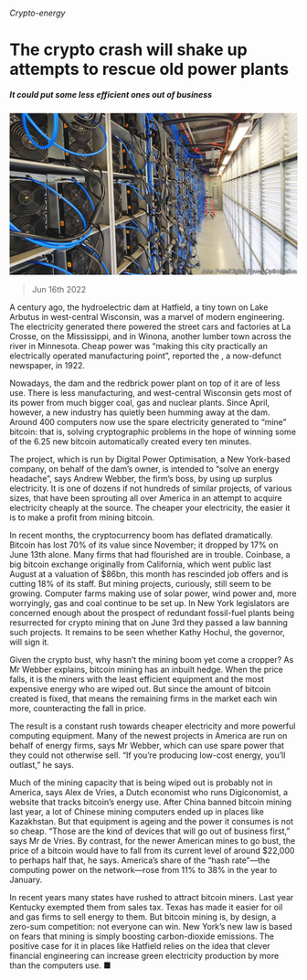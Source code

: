 ###### Crypto-energy

# The crypto crash will shake up attempts to rescue old power plants 

##### It could put some less efficient ones out of business 

![image](images/20220618_USP004.jpg) 

> Jun 16th 2022 

A century ago, the hydroelectric dam at Hatfield, a tiny town on Lake Arbutus in west-central Wisconsin, was a marvel of modern engineering. The electricity generated there powered the street cars and factories at La Crosse, on the Mississippi, and in Winona, another lumber town across the river in Minnesota. Cheap power was “making this city practically an electrically operated manufacturing point”, reported the , a now-defunct newspaper, in 1922.

Nowadays, the dam and the redbrick power plant on top of it are of less use. There is less manufacturing, and west-central Wisconsin gets most of its power from much bigger coal, gas and nuclear plants. Since April, however, a new industry has quietly been humming away at the dam. Around 400 computers now use the spare electricity generated to “mine” bitcoin: that is, solving cryptographic problems in the hope of winning some of the 6.25 new bitcoin automatically created every ten minutes. 

The project, which is run by Digital Power Optimisation, a New York-based company, on behalf of the dam’s owner, is intended to “solve an energy headache”, says Andrew Webber, the firm’s boss, by using up surplus electricity. It is one of dozens if not hundreds of similar projects, of various sizes, that have been sprouting all over America in an attempt to acquire electricity cheaply at the source. The cheaper your electricity, the easier it is to make a profit from mining bitcoin.

In recent months, the cryptocurrency boom has deflated dramatically. Bitcoin has lost 70% of its value since November; it dropped by 17% on June 13th alone. Many firms that had flourished are in trouble. Coinbase, a big bitcoin exchange originally from California, which went public last August at a valuation of $86bn, this month has rescinded job offers and is cutting 18% of its staff. But mining projects, curiously, still seem to be growing. Computer farms making use of solar power, wind power and, more worryingly, gas and coal continue to be set up. In New York legislators are concerned enough about the prospect of redundant fossil-fuel plants being resurrected for crypto mining that on June 3rd they passed a law banning such projects. It remains to be seen whether Kathy Hochul, the governor, will sign it.

Given the crypto bust, why hasn’t the mining boom yet come a cropper? As Mr Webber explains, bitcoin mining has an inbuilt hedge. When the price falls, it is the miners with the least efficient equipment and the most expensive energy who are wiped out. But since the amount of bitcoin created is fixed, that means the remaining firms in the market each win more, counteracting the fall in price. 

The result is a constant rush towards cheaper electricity and more powerful computing equipment. Many of the newest projects in America are run on behalf of energy firms, says Mr Webber, which can use spare power that they could not otherwise sell. “If you’re producing low-cost energy, you’ll outlast,” he says.

Much of the mining capacity that is being wiped out is probably not in America, says Alex de Vries, a Dutch economist who runs Digiconomist, a website that tracks bitcoin’s energy use. After China banned bitcoin mining last year, a lot of Chinese mining computers ended up in places like Kazakhstan. But that equipment is ageing and the power it consumes is not so cheap. “Those are the kind of devices that will go out of business first,” says Mr de Vries. By contrast, for the newer American mines to go bust, the price of a bitcoin would have to fall from its current level of around $22,000 to perhaps half that, he says. America’s share of the “hash rate”—the computing power on the network—rose from 11% to 38% in the year to January.

In recent years many states have rushed to attract bitcoin miners. Last year Kentucky exempted them from sales tax. Texas has made it easier for oil and gas firms to sell energy to them. But bitcoin mining is, by design, a zero-sum competition: not everyone can win. New York’s new law is based on fears that mining is simply boosting carbon-dioxide emissions. The positive case for it in places like Hatfield relies on the idea that clever financial engineering can increase green electricity production by more than the computers use. ■


